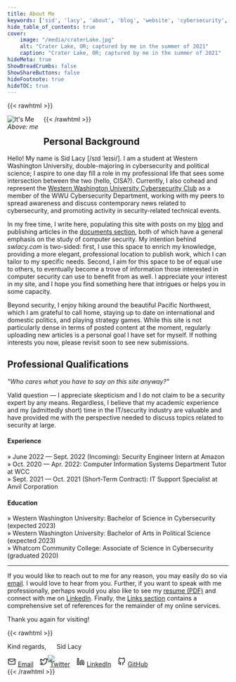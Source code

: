 ```yaml
---
title: About Me
keywords: ['sid', 'lacy', 'about', 'blog', 'website', 'cybersecurity', 'security', 'computer', 'hackthebox', 'htb', 'tech']
hide_table_of_contents: true
cover:
    image: "/media/craterLake.jpg"
    alt: "Crater Lake, OR; captured by me in the summer of 2021"
    caption: "Crater Lake, OR; captured by me in the summer of 2021"
hideMeta: true
ShowBreadCrumbs: false
ShowShareButtons: false
hideFootnote: true
hideTOC: true
---
```


{{< rawhtml >}}
<figure style="margin: 0px 12px 0px 0px; max-width: 30%; float: left; border-radius: ~var(--radius)">
<img src="/media/fullbody.png" alt="It's Me" style="max-width: 100%;"/>
<br><figcaption><center><i>Above: me</i><center></figcaption><br>
</figure>
{{< /rawhtml >}}

## Personal Background
Hello! My name is Sid Lacy [/sɪd ˈleɪsi/]. I am a student at Western Washington University, double-majoring in cybersecurity and political science; I aspire to one day fill a role in my professional life that sees some intersection between the two (hello, CISA?). Currently, I also cohead and represent the [Western Washington University Cybersecurity Club](https://wwucyber.com) as a member of the WWU Cybersecurity Department, working with my peers to spread awareness and discuss contemporary news related to cybersecurity, and promoting activity in security-related technical events.

In my free time, I write here, populating this site with posts on my [blog](/blog) and publishing articles in the [documents section](/docs), both of which have a general emphasis on the study of computer security. My intention behind *swlacy.com* is two-sided: first, I use this space to enrich my knowledge, providing a more elegant, professional location to publish work, which I can tailor to my specific needs. Second, I aim for this space to be of equal use to others, to eventually become a trove of information those interested in computer security can use to benefit from as well. I appreciate your interest in my site, and I hope you find something here that intrigues or helps you in some capacity.

Beyond security, I enjoy hiking around the beautiful Pacific Northwest, which I am grateful to call home, staying up to date on international and domestic politics, and playing strategy games. While this site is not particularly dense in terms of posted content at the moment, regularly uploading new articles is a personal goal I have set for myself. If nothing interests you now, please revisit soon to see new submissions.

## Professional Qualifications

*"Who cares what you have to say on this site anyway?"*

Valid question — I appreciate skepticism and I do not claim to be a security expert by any means. Regardless, I believe that my academic experience and my (admittedly short) time in the IT/security industry are valuable and have provided me with the perspective needed to discuss topics related to security at large.

#### Experience

» June 2022 — Sept. 2022 (Incoming): Security Engineer Intern at Amazon  
» Oct. 2020 — Apr. 2022: Computer Information Systems Department Tutor at WCC  
» Sept. 2021 — Oct. 2021 (Short-Term Contract): IT Support Specialist at Anvil Corporation

#### Education

» Western Washington University: Bachelor of Science in Cybersecurity (expected 2023)  
» Western Washington University: Bachelor of Arts in Political Science (expected 2023)  
» Whatcom Community College: Associate of Science in Cybersecurity (graduated 2020)

---

If you would like to reach out to me for any reason, you may easily do so via [email](mailto:contact@swlacy.com?subject=Hello!). I would love to hear from you. Further, if you want to speak with me professionally, perhaps would you also like to see my [resume (PDF)](/resume) and connect with me on [LinkedIn](https://www.linkedin.com/in/lacysw/). Finally, the [Links section](/links) contains a comprehensive set of references for the remainder of my online services.

Thank you again for visiting!

{{< rawhtml >}}
<div style="max-width: 196px; margin-right: 16px">
    Kind regards,
    <img src="/media/sig2.png" style="max-width: inherit; margin-top: -10px; margin-bottom: -30px;"/>
    Sid Lacy
</div>
<div class="socials">
<br>
    <a style="margin-right: 10px" href="mailto:contact@swlacy.com?subject=Hello!"><svg height="18px" style="margin-bottom: 2px; margin-right: 4px" xmlns="http://www.w3.org/2000/svg" width="20" height="20" viewBox="0 0 24 24" fill="none" stroke="currentColor" stroke-width="2" stroke-linecap="round" stroke-linejoin="round" class="feather feather-mail"><path d="M4 4h16c1.1 0 2 .9 2 2v12c0 1.1-.9 2-2 2H4c-1.1 0-2-.9-2-2V6c0-1.1.9-2 2-2z"></path><polyline points="22,6 12,13 2,6"></polyline></svg>Email</a>
    <a style="margin-right: 10px" href="https://twitter.com/actuallysid"><svg height="18px" style="margin-bottom: 2px; margin-right: 4px" xmlns="http://www.w3.org/2000/svg" width="20" height="20" viewBox="0 0 24 24" fill="none" stroke="currentColor" stroke-width="2" stroke-linecap="round" stroke-linejoin="round" class="feather feather-twitter"><path d="M23 3a10.9 10.9 0 0 1-3.14 1.53 4.48 4.48 0 0 0-7.86 3v1A10.66 10.66 0 0 1 3 4s-4 9 5 13a11.64 11.64 0 0 1-7 2c9 5 20 0 20-11.5a4.5 4.5 0 0 0-.08-.83A7.72 7.72 0 0 0 23 3z"></path></svg>Twitter</a>
    <a style="margin-right: 10px" href="https://www.linkedin.com/in/lacysw/"><svg height="18px" style="margin-bottom: 2px; margin-right: 4px" xmlns="http://www.w3.org/2000/svg" width="20" height="20" viewBox="0 0 24 24" fill="none" stroke="currentColor" stroke-width="2" stroke-linecap="round" stroke-linejoin="round" class="feather feather-linkedin"><path d="M16 8a6 6 0 0 1 6 6v7h-4v-7a2 2 0 0 0-2-2 2 2 0 0 0-2 2v7h-4v-7a6 6 0 0 1 6-6z"></path><rect x="2" y="9" width="4" height="12"></rect><circle cx="4" cy="4" r="2"></circle></svg>LinkedIn</a>
    <a style="margin-right: 10px" href="https://github.com/lacysw"><svg height="18px" style="margin-bottom: 2px; margin-right: 4px" xmlns="http://www.w3.org/2000/svg" width="20" height="20" viewBox="0 0 24 24" fill="none" stroke="currentColor" stroke-width="2" stroke-linecap="round" stroke-linejoin="round" class="feather feather-github"><path d="M9 19c-5 1.5-5-2.5-7-3m14 6v-3.87a3.37 3.37 0 0 0-.94-2.61c3.14-.35 6.44-1.54 6.44-7A5.44 5.44 0 0 0 20 4.77 5.07 5.07 0 0 0 19.91 1S18.73.65 16 2.48a13.38 13.38 0 0 0-7 0C6.27.65 5.09 1 5.09 1A5.07 5.07 0 0 0 5 4.77a5.44 5.44 0 0 0-1.5 3.78c0 5.42 3.3 6.61 6.44 7A3.37 3.37 0 0 0 9 18.13V22"></path></svg>GitHub</a>
</div>
{{< /rawhtml >}}